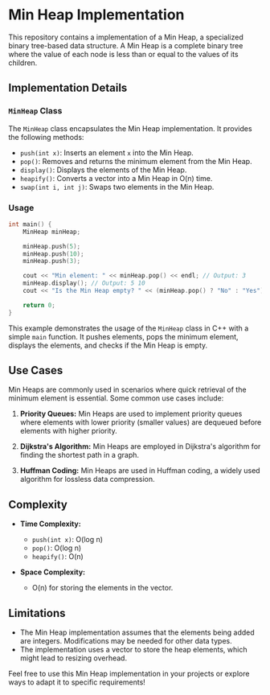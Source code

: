 # Min Heap Implementation

This repository contains a implementation of a Min Heap, a specialized binary tree-based data structure. A Min Heap is a complete binary tree where the value of each node is less than or equal to the values of its children.

## Implementation Details

### `MinHeap` Class

The `MinHeap` class encapsulates the Min Heap implementation. It provides the following methods:

- `push(int x)`: Inserts an element `x` into the Min Heap.
- `pop()`: Removes and returns the minimum element from the Min Heap.
- `display()`: Displays the elements of the Min Heap.
- `heapify()`: Converts a vector into a Min Heap in O(n) time.
- `swap(int i, int j)`: Swaps two elements in the Min Heap.

### Usage

```cpp
int main() {
    MinHeap minHeap;

    minHeap.push(5);
    minHeap.push(10);
    minHeap.push(3);

    cout << "Min element: " << minHeap.pop() << endl; // Output: 3
    minHeap.display(); // Output: 5 10
    cout << "Is the Min Heap empty? " << (minHeap.pop() ? "No" : "Yes") << endl; // Output: No

    return 0;
}
```

This example demonstrates the usage of the `MinHeap` class in C++ with a simple `main` function. It pushes elements, pops the minimum element, displays the elements, and checks if the Min Heap is empty.

## Use Cases

Min Heaps are commonly used in scenarios where quick retrieval of the minimum element is essential. Some common use cases include:

1. **Priority Queues:** Min Heaps are used to implement priority queues where elements with lower priority (smaller values) are dequeued before elements with higher priority.

2. **Dijkstra's Algorithm:** Min Heaps are employed in Dijkstra's algorithm for finding the shortest path in a graph.

3. **Huffman Coding:** Min Heaps are used in Huffman coding, a widely used algorithm for lossless data compression.

## Complexity

- **Time Complexity:**
  - `push(int x)`: O(log n)
  - `pop()`: O(log n)
  - `heapify()`: O(n)

- **Space Complexity:**
  - O(n) for storing the elements in the vector.

## Limitations

- The Min Heap implementation assumes that the elements being added are integers. Modifications may be needed for other data types.
- The implementation uses a vector to store the heap elements, which might lead to resizing overhead.

Feel free to use this Min Heap implementation in your projects or explore ways to adapt it to specific requirements!
